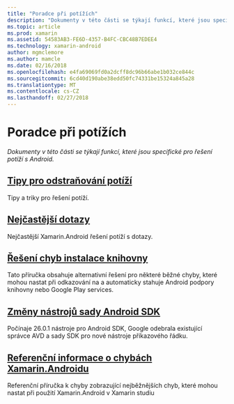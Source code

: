 ```yaml
---
title: "Poradce při potížích"
description: "Dokumenty v této části se týkají funkcí, které jsou specifické pro řešení potíží s Android."
ms.topic: article
ms.prod: xamarin
ms.assetid: 54583AB3-FE6D-4357-B4FC-CBC48B7EDEE4
ms.technology: xamarin-android
author: mgmclemore
ms.author: mamcle
ms.date: 02/16/2018
ms.openlocfilehash: e4fa69069fd0a2dcff8dc96b66abe1b032ce844c
ms.sourcegitcommit: 6cd40d190abe38edd50fc74331be15324a845a28
ms.translationtype: MT
ms.contentlocale: cs-CZ
ms.lasthandoff: 02/27/2018
---
```

# <a name="troubleshooting"></a>Poradce při potížích

_Dokumenty v této části se týkají funkcí, které jsou specifické pro řešení potíží s Android._

<a name="Troubleshooting" />

## <a name="troubleshooting-tipsandroidtroubleshootingtroubleshootingmd"></a>[Tipy pro odstraňování potíží](~/android/troubleshooting/troubleshooting.md)

Tipy a triky pro řešení potíží.

<a name="faq" />

## <a name="frequently-asked-questionsquestionsindexmd"></a>[Nejčastější dotazy](questions/index.md)

Nejčastější Xamarin.Android řešení potíží s dotazy.

<a name="resolving_library_installation_errors" />

## <a name="resolving-library-installation-errorsandroidtroubleshootingresolving-library-installation-errorsmd"></a>[Řešení chyb instalace knihovny](~/android/troubleshooting/resolving-library-installation-errors.md)

Tato příručka obsahuje alternativní řešení pro některé běžné chyby, které mohou nastat při odkazování na a automaticky stahuje Android podpory knihovny nebo Google Play services.

<a name="tooling_changes" />

## <a name="changes-to-the-android-sdk-toolingandroidtroubleshootingsdk-cli-tooling-changesmd"></a>[Změny nástrojů sady Android SDK](~/android/troubleshooting/sdk-cli-tooling-changes.md)

Počínaje 26.0.1 nástroje pro Android SDK, Google odebrala existující správce AVD a sady SDK pro nové nástroje příkazového řádku.

<a name="Xamarin_Android_Errors_Reference" />

## <a name="xamarinandroid-errors-referenceandroidtroubleshootingerrorsmd"></a>[Referenční informace o chybách Xamarin.Androidu](~/android/troubleshooting/errors.md)

Referenční příručka k chyby zobrazující nejběžnějších chyb, které mohou nastat při použití Xamarin.Android v Xamarin studiu

